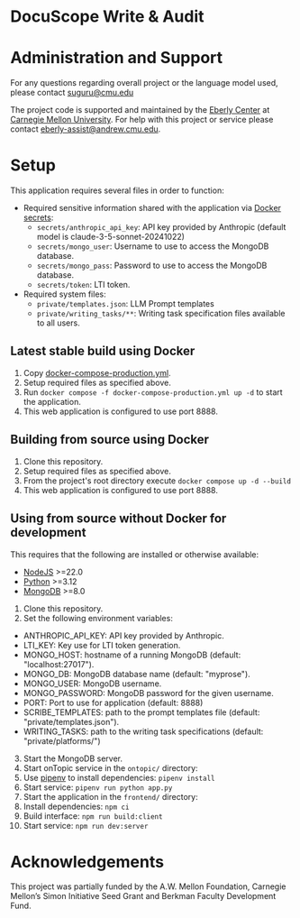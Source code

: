 # DocuScope Write & Audit

# Administration and Support

For any questions regarding overall project or the language model used, please contact suguru@cmu.edu

The project code is supported and maintained by the [Eberly Center](https://www.cmu.edu/teaching/) at [Carnegie Mellon University](www.cmu.edu). For help with this project or service please contact eberly-assist@andrew.cmu.edu.

# Setup

This application requires several files in order to function:
- Required sensitive information shared with the application via [Docker secrets](https://docs.docker.com/compose/how-tos/use-secrets/):
  - `secrets/anthropic_api_key`: API key provided by Anthropic (default model is claude-3-5-sonnet-20241022)
  - `secrets/mongo_user`: Username to use to access the MongoDB database.
  - `secrets/mongo_pass`: Password to use to access the MongoDB database.
  - `secrets/token`: LTI token.
- Required system files:
  - `private/templates.json`: LLM Prompt templates 
  - `private/writing_tasks/**`: Writing task specification files available to all users.

## Latest stable build using Docker

1. Copy [docker-compose-production.yml](docker-compose-production.yml).
2. Setup required files as specified above.
3. Run `docker compose -f docker-compose-production.yml up -d` to start the application.
4. This web application is configured to use port 8888.

## Building from source using Docker

1. Clone this repository.
2. Setup required files as specified above.
2. From the project's root directory execute `docker compose up -d --build`
4. This web application is configured to use port 8888.

## Using from source without Docker for development
This requires that the following are installed or otherwise available:
- [NodeJS](https://nodejs.org/) >=22.0
- [Python](https://www.python.org/) >=3.12
- [MongoDB](https://www.mongodb.com/) >=8.0

1. Clone this repository.
2. Set the following environment variables:
  - ANTHROPIC_API_KEY: API key provided by Anthropic.
  - LTI_KEY: Key use for LTI token generation.
  - MONGO_HOST: hostname of a running MongoDB (default: "localhost:27017").
  - MONGO_DB: MongoDB database name (default: "myprose").
  - MONGO_USER: MongoDB username.
  - MONGO_PASSWORD: MongoDB password for the given username.
  - PORT: Port to use for application (default: 8888)
  - SCRIBE_TEMPLATES: path to the prompt templates file (default: "private/templates.json").
  - WRITING_TASKS: path to the writing task specifications (default: "private/platforms/")
3. Start the MongoDB server.
4. Start onTopic service in the `ontopic/` directory:
  1. Use [pipenv](https://pipenv.pypa.io/) to install dependencies: `pipenv install`
  2. Start service: `pipenv run python app.py`
5. Start the application in the `frontend/` directory:
  1. Install dependencies: `npm ci`
  2. Build interface: `npm run build:client`
  3. Start service: `npm run dev:server`

# Acknowledgements

This project was partially funded by the A.W. Mellon Foundation, Carnegie Mellon’s Simon Initiative Seed Grant and Berkman Faculty Development Fund.
